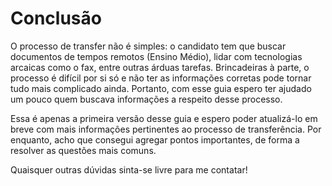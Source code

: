 # Conclusão

O processo de transfer não é simples: o candidato tem que buscar documentos de tempos remotos (Ensino Médio), lidar com tecnologias arcaicas como o fax, entre outras árduas tarefas. Brincadeiras à parte, o processo é difícil por si só e não ter as informações corretas pode tornar tudo mais complicado ainda. Portanto, com esse guia espero ter ajudado um pouco quem buscava informações a respeito desse processo. 

Essa é apenas a primeira versão desse guia e espero poder atualizá-lo em breve com mais informações pertinentes ao processo de transferência. Por enquanto, acho que consegui agregar pontos importantes, de forma a resolver as questões mais comuns.

Quaisquer outras dúvidas sinta-se livre para me contatar!
